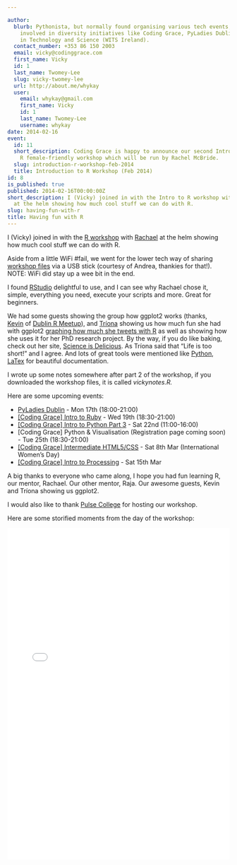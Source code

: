 ```yaml
---

author:
  blurb: Pythonista, but normally found organising various tech events, and now heavily
    involved in diversity initiatives like Coding Grace, PyLadies Dublin, and Women
    in Technology and Science (WITS Ireland).
  contact_number: +353 86 150 2003
  email: vicky@codinggrace.com
  first_name: Vicky
  id: 1
  last_name: Twomey-Lee
  slug: vicky-twomey-lee
  url: http://about.me/whykay
  user:
    email: whykay@gmail.com
    first_name: Vicky
    id: 1
    last_name: Twomey-Lee
    username: whykay
date: 2014-02-16
event:
  id: 11
  short_description: Coding Grace is happy to announce our second Introduction to
    R female-friendly workshop which will be run by Rachel McBride.
  slug: introduction-r-workshop-feb-2014
  title: Introduction to R Workshop (Feb 2014)
id: 8
is_published: true
published: 2014-02-16T00:00:00Z
short_description: I (Vicky) joined in with the Intro to R workshop with Rachael McBride
  at the helm showing how much cool stuff we can do with R.
slug: having-fun-with-r
title: Having fun with R
---
```


<p>I (Vicky) joined in with the <a href="http://codinggrace.com/post/75089497572/introduction-to-r-workshop-sat-feb-15th" title="Coding Grace - Intro to R (Sat Feb 15th 2014)">R workshop</a> with <a href="http://ie.linkedin.com/in/rachaelmcbride" title="Rachael McBride">Rachael</a> at the helm showing how much cool stuff we can do with R.</p>
<p>Aside from a little WiFi #fail, we went for the lower tech way of sharing <a href="https://bitbucket.org/codinggrace/introduction-to-r-2014/get/tip.zip" title="Intro to R workshop files all zipped up for you to download">workshop files</a> via a USB stick (courtesy of Andrea, thankies for that!). NOTE: WiFi did stay up a wee bit in the end.</p>
<p>I found <a href="http://www.rstudio.com/" title="RStudio">RStudio</a> delightful to use, and I can see why Rachael chose it, simple, everything you need, execute your scripts and more. Great for beginners.</p>

<p>We had some guests showing the group how ggplot2 works (thanks, <a href="https://twitter.com/statslabdublin" title="Kevin O'Brien">Kevin</a> of <a href="http://www.meetup.com/DublinR/" title="Dublin R Meetup group">Dublin R Meetup</a>), and <a href="http://twitter.com/triploidtree" title="Tríona">Tríona</a> showing us how much fun she had with ggplot2&#160;<a href="http://www.scienceisdelicious.net/?p=407" title="Tríona's blog on &quot;Graphing with the twitter archive and R : or how I tweet too much&quot;">graphing how much she tweets with R</a> as well as showing how she uses it for her PhD research project. By the way, if you do like baking, check out her site, <a href="http://www.scienceisdelicious.net/" title="Tríona's blog, Science is delicious">Science is Delicious</a>. As Tríona said that &#8220;Life is too short!&#8221; and I agree. And lots of great tools were mentioned like <a href="http://python.org">Python</a>, <a href="http://www.latex-project.org/" title="LaTex">LaTex</a> for beautiful documentation.</p>
<p>I wrote up some notes somewhere after part 2 of the workshop, if you downloaded the workshop files, it is called <em>vickynotes.R.</em>
<script src="https://bitbucket.org/codinggrace/introduction-to-r-2014/src/b481a67c70a21bf822219ac0922ca1d5e77cee36/vickynotes.R?embed=t" type="text/javascript"></script></p>
<p>Here are some upcoming events:</p>
<ul><li><span><a href="http://www.meetup.com/PyLadiesDublin/events/162851382/" title="PyLadies Dublin Feb meetup">PyLadies Dublin</a> - Mon 17th (18:00-21:00) </span></li>
<li><span><a href="http://codinggrace.com/post/75682236436/introduction-to-ruby-workshop" title="Coding Grace - Introduction to Ruby Workshop">[Coding Grace] Intro to Ruby</a> - Wed 19th (18:30-21:00) </span></li>
<li><span><a href="http://codinggrace.com/post/75168432595/introduction-to-python-part-3" title="Coding Grace - Introduction to Python (part 3)">[Coding Grace] Intro to Python Part 3</a> - Sat 22nd (11:00-16:00) </span></li>
<li><span>[Coding Grace] Python &amp; Visualisation (Registration page coming soon) - Tue 25th (18:30-21:00) </span></li>
<li><span><a href="http://codinggrace.com/post/76639549381/intermediate-html5-css3-workshop" title="Coding Grace - Intermediate HTML5/CSS Workshop (Also international women's day)">[Coding Grace] Intermediate HTML5/CSS</a> - Sat 8th Mar (International Women&#8217;s Day) </span></li>
<li><span><a href="http://codinggrace.com/post/76426895329/introduction-to-processing-workshop" title="Coding Grace - Introduction to Processing (Creative Programming)">[Coding Grace] Intro to Processing</a> - Sat 15th Mar</span></li>
</ul><p>A big thanks to everyone who came along, I hope you had fun learning R, our mentor, Rachael. Our other mentor, Raja. Our awesome guests, Kevin and Tríona showing us ggplot2.</p>
<p>I would also like to thank <a href="http://pulsecollege.eu" title="Pulse College">Pulse College</a> for hosting our workshop.</p>
<p>Here are some storified moments from the day of the workshop:</p>
<div class="storify"><iframe frameborder="no" height="750" src="//storify.com/whykay/coding-grace-introduction-to-r/embed?header=false" width="100%"></iframe>
<script src="//storify.com/whykay/coding-grace-introduction-to-r.js?header=false" type="text/javascript"></script></div>